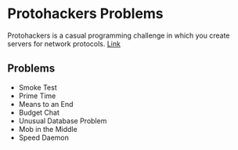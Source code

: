 # Protohackers Problems

Protohackers is a casual programming challenge in which you create servers for network protocols. [Link](https://protohackers.com/)

## Problems
- Smoke Test
- Prime Time
- Means to an End
- Budget Chat
- Unusual Database Problem
- Mob in the Middle
- Speed Daemon
